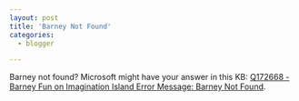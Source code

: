 ```yaml
---
layout: post
title: 'Barney Not Found'
categories:
  - blogger

---
```


Barney not found?  Microsoft might have your answer in this KB: <a href="http://support.microsoft.com/default.aspx?scid=KB;EN-US;Q172668&amp;">Q172668 - Barney Fun on Imagination Island Error Message: Barney Not Found</a>.
